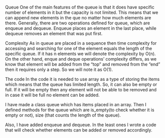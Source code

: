 Queue 
One of the main features of the queue is that it does have specific number of elements in it but the capacity is not limited. This means that we can append new elements in the que no matter how much elements are there. 
Generally, there are two operations defined for queue, which are enqueue and dequeue. Enqueue places an element in the last place, while dequeue removes an element that was put first. 

Complexity
As in queue are placed in a sequence then time complexity for accessing and searching for one of the element equals the length of the specific queue. If it has n elements we will denote the complexity by O(n). On the other hand, enque and deque operations’ complexity differs, as we know that element will be added from the “top” and removed from the “end” then it requires only a step. So we will note it as O(1).

The code
In the code it is needed to use array as a type of storing the items which means that the queue has limited length. So, it can also be empty or full. If it will be empty then any element will not be able to be removed and in case it will be full no element can be added. 

I have made a class queue which has items placed in an array. Then I defined methods for the queue which are is_empty(to check whether it is empty or not), size (that counts the length of the queue). 

Also, I have added enqueue and dequeue. In the least ones I wrote a code that will check whether elements can be added or removed accordingly.
